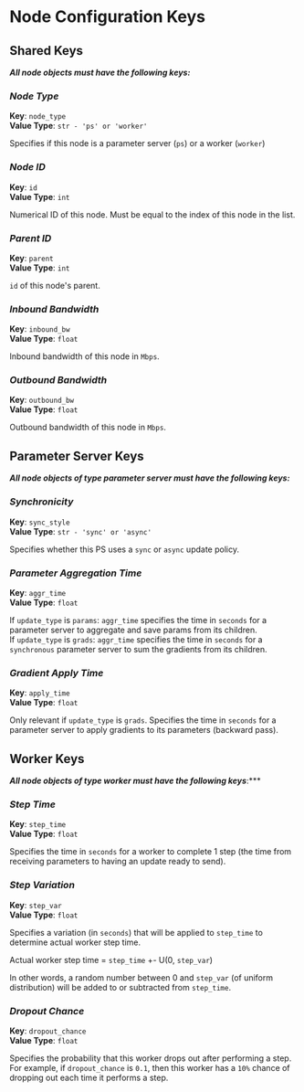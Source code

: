 # Node Configuration Keys

## Shared Keys

***All node objects must have the following keys:***

### *Node Type*
**Key**: `node_type` \
**Value Type**: `str - 'ps' or 'worker'`

Specifies if this node is a parameter server (`ps`) or a worker (`worker`)

### *Node ID*
**Key**: `id` \
**Value Type**: `int`

Numerical ID of this node. Must be equal to the index of this node in the list.

### *Parent ID*
**Key**: `parent` \
**Value Type**: `int`

`id` of this node's parent.

### *Inbound Bandwidth*
**Key**: `inbound_bw` \
**Value Type**: `float`

Inbound bandwidth of this node in `Mbps`.

### *Outbound Bandwidth*
**Key**: `outbound_bw` \
**Value Type**: `float`

Outbound bandwidth of this node in `Mbps`.

## Parameter Server Keys

***All node objects of type parameter server must have the following keys:***

### *Synchronicity*
**Key**: `sync_style` \
**Value Type**: `str - 'sync' or 'async'`

Specifies whether this PS uses a `sync` or `async` update policy.

### *Parameter Aggregation Time*
**Key**: `aggr_time` \
**Value Type**: `float`

If `update_type` is `params`: `aggr_time` specifies the time in `seconds` for a parameter server to aggregate and save params from its children. \
If `update_type` is `grads`: `aggr_time` specifies the time in `seconds` for a `synchronous` parameter server to sum the gradients from its children.

### *Gradient Apply Time*
**Key**: `apply_time` \
**Value Type**: `float`

Only relevant if `update_type` is `grads`. Specifies the time in `seconds` for a parameter server to apply gradients to its parameters (backward pass).

## Worker Keys

***All node objects of type worker must have the following keys***:***

### *Step Time*
**Key**: `step_time` \
**Value Type**: `float`

Specifies the time in `seconds` for a worker to complete 1 step (the time from receiving parameters to having an update ready to send).

### *Step Variation*
**Key**: `step_var` \
**Value Type**: `float`

Specifies a variation (in `seconds`) that will be applied to `step_time` to determine actual worker step time.

Actual worker step time =  `step_time` +- U(0, `step_var`)

In other words, a random number between 0 and `step_var` (of uniform distribution) will be added to or subtracted from `step_time`.

### *Dropout Chance*
**Key**: `dropout_chance` \
**Value Type**: `float`

Specifies the probability that this worker drops out after performing a step. For example, if `dropout_chance` is `0.1`, then this worker has a `10%` chance of dropping out each time it performs a step.